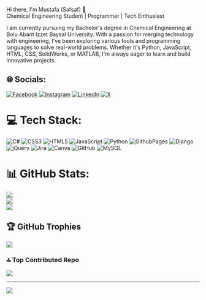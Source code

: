 Hi there, I'm Mustafa (Safsaf) 👋<br/>
Chemical Engineering Student | Programmer | Tech Enthusiast<br>

I am currently pursuing my Bachelor's degree in Chemical Engineering at Bolu Abant Izzet Baysal University. With a passion for merging technology with engineering, I’ve been exploring various tools and programming languages to solve real-world problems. Whether it's Python, JavaScript, HTML, CSS, SolidWorks, or MATLAB, I'm always eager to learn and build innovative projects.

## 🌐 Socials:
[![Facebook](https://img.shields.io/badge/Facebook-%231877F2.svg?logo=Facebook&logoColor=white)](https://facebook.com/https://www.facebook.com/profile.php?id=100066618020433) [![Instagram](https://img.shields.io/badge/Instagram-%23E4405F.svg?logo=Instagram&logoColor=white)](https://instagram.com/https://www.instagram.com/c_jay_233/) [![LinkedIn](https://img.shields.io/badge/LinkedIn-%230077B5.svg?logo=linkedin&logoColor=white)](https://linkedin.com/in/https://www.linkedin.com/in/mustafa-ali-2b5624257/?lipi=urn%3Ali%3Apage%3Ad_flagship3_notifications%3BgxaKr0oPTcWivI7JDE%2BeMA%3D%3D) [![X](https://img.shields.io/badge/X-black.svg?logo=X&logoColor=white)](https://x.com/https://x.com/Must23393Ali) 

# 💻 Tech Stack:
![C#](https://img.shields.io/badge/c%23-%23239120.svg?style=for-the-badge&logo=csharp&logoColor=white) ![CSS3](https://img.shields.io/badge/css3-%231572B6.svg?style=for-the-badge&logo=css3&logoColor=white) ![HTML5](https://img.shields.io/badge/html5-%23E34F26.svg?style=for-the-badge&logo=html5&logoColor=white) ![JavaScript](https://img.shields.io/badge/javascript-%23323330.svg?style=for-the-badge&logo=javascript&logoColor=%23F7DF1E) ![Python](https://img.shields.io/badge/python-3670A0?style=for-the-badge&logo=python&logoColor=ffdd54) ![GithubPages](https://img.shields.io/badge/github%20pages-121013?style=for-the-badge&logo=github&logoColor=white) ![Django](https://img.shields.io/badge/django-%23092E20.svg?style=for-the-badge&logo=django&logoColor=white) ![jQuery](https://img.shields.io/badge/jquery-%230769AD.svg?style=for-the-badge&logo=jquery&logoColor=white) ![Jira](https://img.shields.io/badge/jira-%230A0FFF.svg?style=for-the-badge&logo=jira&logoColor=white) ![Canva](https://img.shields.io/badge/Canva-%2300C4CC.svg?style=for-the-badge&logo=Canva&logoColor=white) ![GitHub](https://img.shields.io/badge/github-%23121011.svg?style=for-the-badge&logo=github&logoColor=white) ![MySQL](https://img.shields.io/badge/mysql-4479A1.svg?style=for-the-badge&logo=mysql&logoColor=white) 
# 📊 GitHub Stats:
![](https://github-readme-stats.vercel.app/api?username=mustafaChemEng&theme=dark&hide_border=false&include_all_commits=false&count_private=false)<br/>
![](https://github-readme-streak-stats.herokuapp.com/?user=mustafaChemEng&theme=dark&hide_border=false)<br/>
![](https://github-readme-stats.vercel.app/api/top-langs/?username=mustafaChemEng&theme=dark&hide_border=false&include_all_commits=false&count_private=false&layout=compact)

## 🏆 GitHub Trophies
![](https://github-profile-trophy.vercel.app/?username=mustafaChemEng&theme=radical&no-frame=false&no-bg=true&margin-w=4)

### 🔝 Top Contributed Repo
![](https://github-contributor-stats.vercel.app/api?username=mustafaChemEng&limit=5&theme=dark&combine_all_yearly_contributions=true)

---
[![](https://visitcount.itsvg.in/api?id=mustafaChemEng&icon=0&color=0)](https://visitcount.itsvg.in)

<!-- Proudly created with GPRM ( https://gprm.itsvg.in ) -->
